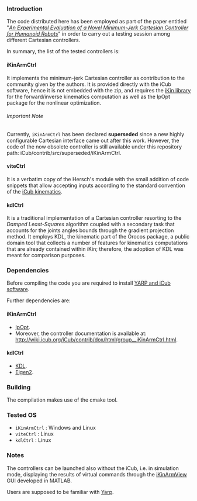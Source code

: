 
### Introduction
The code distributed here has been employed as part of the paper entitled "[_An Experimental Evaluation of a Novel Minimum-Jerk Cartesian Controller for Humanoid Robots_](https://doi.org/10.1109/IROS.2010.5650851)" in order to carry out a testing session among different Cartesian controllers.

In summary, the list of the tested controllers is:

#### iKinArmCtrl
It implements the minimum-jerk Cartesian controller as contribution to the community given by the authors. It is provided directly with the iCub software, hence it is not embedded with the zip, and requires the [iKin library](http://wiki.icub.org/iCub/main/dox/html/group__iKin.html) for the forward/inverse kinematics computation as well as the IpOpt package for the nonlinear optimization.

###### Important Note
Currently, `iKinArmCtrl` has been declared **superseded** since a new highly configurable Cartesian interface came out after this work. However, the code of the now obsolete controller is still available under this repository path: iCub/contrib/src/superseded/iKinArmCtrl.

#### viteCtrl
It is a verbatim copy of the Hersch's module with the small addition of code snippets that allow accepting inputs according to the standard convention of the [iCub kinematics](http://wiki.icub.org/wiki/ICubForwardKinematics).

#### kdlCtrl
It is a traditional implementation of a Cartesian controller resorting to the _Damped Least-Squares_ algorithm coupled with a secondary task that accounts for the joints angles bounds through the gradient projection method. It employs KDL, the kinematic part of the Orocos package, a public domain tool that collects a number of features for kinematics computations that are already contained within iKin; therefore, the adoption of KDL was meant for comparison purposes.

### Dependencies
Before compiling the code you are required to install [YARP and iCub software](http://wiki.icub.org/wiki/ICub_Software_Installation).

Further dependencies are:

#### iKinArmCtrl
- [IpOpt](http://wiki.icub.org/wiki/Installing_IPOPT).
- Moreover, the controller documentation is available at: http://wiki.icub.org/iCub/contrib/dox/html/group__iKinArmCtrl.html.

#### kdlCtrl
- [KDL](http://www.orocos.org/kdl).
- [Eigen2](http://eigen.tuxfamily.org/index.php?title=Main_Page).

### Building
The compilation makes use of the cmake tool.

### Tested OS
- `iKinArmCtrl` : Windows and Linux
- `viteCtrl`    : Linux
- `kdlCtrl`     : Linux

### Notes
The controllers can be launched also without the iCub, i.e. in simulation mode, displaying the results of virtual commands through the [iKinArmView](https://github.com/pattacini/icub-contrib/tree/master/matlabViewers/src/iKinArmView) GUI developed in MATLAB.

Users are supposed to be familiar with [Yarp](http://wiki.icub.org/yarp).
